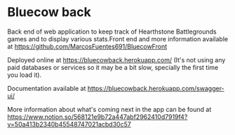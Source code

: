 # Bluecow back
Back end of web application to keep track of Hearthstone Battlegrounds games and to display various stats.Front end and more information available at https://github.com/MarcosFuentes691/BluecowFront

Deployed online at https://bluecowback.herokuapp.com/ (It's not using any paid databases or services so it may be a bit slow, specially the first time you load it).

Documentation available at https://bluecowback.herokuapp.com/swagger-ui/

More information about what's coming next in the app can be found at https://www.notion.so/568121e9b72a447abf2962410d7919f4?v=50a413b2340b45548747021acbd30c57
